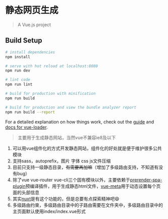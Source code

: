 # 静态网页生成

> A Vue.js project

## Build Setup

``` bash
# install dependencies
npm install

# serve with hot reload at localhost:8080
npm run dev

# lint code
npm run lint

# build for production with minification
npm run build

# build for production and view the bundle analyzer report
npm run build --report
```

For a detailed explanation on how things work, check out the [guide](http://vuejs-templates.github.io/webpack/) and [docs for vue-loader](http://vuejs.github.io/vue-loader).

> 主要用于生成静态网站，当然vue不兼容ie8及以下
1. 可以用vue组件化的方式开发静态网站，组件化的好处就是便于维护很多公共模块
2. 支持sass，autoprefix，图片 字体 css js文件压缩
3. 目前只支持一级静态目录，~~有需要再加嘛~~（增加了多级路由支持，不知道有没有bug）
4. 除了vue vue-router vue-cli三个固有模块以外，主要依赖于[prerender-spa-plugin](https://github.com/chrisvfritz/prerender-spa-plugin)预编译插件，用于生成静态html文件，[vue-meta](https://github.com/declandewet/vue-meta)用于动态设置每个页面的头部信息
5. 其实[nuxt](https://zh.nuxtjs.org/guide/commands)是有这个功能的，但是总要有点探索精神吧😄
6. 多级路由约束，多级路由目录中的子路由需要在文件夹中，多级路由目录中的主页面默认使用index/index.vue形式
